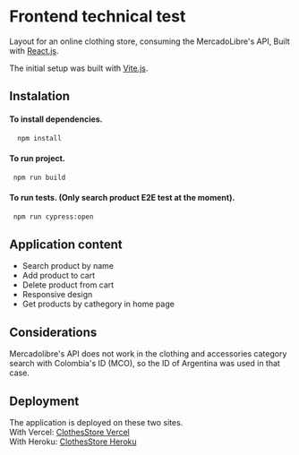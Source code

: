 # Frontend technical test 

Layout for an online clothing store, consuming the MercadoLibre's API, Built with  [React.js](https://es.reactjs.org/).



The initial setup was built with [Vite.js](https://vitejs.dev/).


## Instalation

#### To install dependencies.
```bash
  npm install 
```

#### To run project.
```bash
 npm run build
```

#### To run tests. (Only search product E2E test at the moment).
```bash
 npm run cypress:open
```

## Application content
<ul>
  <li>Search product by name</li> 
  <li>Add product to cart</li>
  <li>Delete product from cart</li>
  <li>Responsive design</li>
  <li>Get products by cathegory in home page</li>
</ul>

## Considerations 
Mercadolibre's API does not work in the clothing and accessories category search with Colombia's ID (MCO), so the ID of Argentina was used in that case.    

## Deployment
The application is deployed on these two sites.      
With Vercel: [ClothesStore Vercel](https://clothesstore-experimentality.vercel.app/)     
With Heroku: [ClothesStore Heroku](https://clothesstore-exp.herokuapp.com/) 
